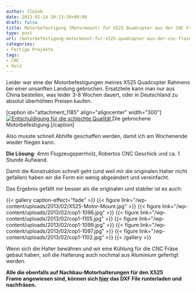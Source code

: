 ```yaml
---
author: floink
date: 2013-02-14 20:13:39+00:00
draft: false
title: Motorbefestigung (Motormount) für X525 Quadcopter aus der CNC Fräse
type: post
url: /motorbefestigung-motormount-fur-x525-quadcopter-aus-der-cnc-frase/
categories:
- Fertige Projekte
tags:
- CNC
- Holz
---
```


Leider war eine der Motorbefestigungen meines X525 Quadcopter Rahmens bei einer unsanften Landung gebrochen. Ersatzteile kann man nur aus China bestellen, was leider 3-8 Wochen dauert, oder in Deutschland zu absolut überhöhten Preisen kaufen.

[caption id="attachment_1185" align="aligncenter" width="300"][![Entschuldigung für die schlechte Qualität](/wp-content/uploads/2013/02/WP_001018-300x225.jpg)
](/wp-content/uploads/2013/02/WP_001018.jpg) Die gebrochene Motorbefestigung.[/caption]

Also musste schnell Abhilfe geschaffen werden, damit ich am Wochenende wieder fliegen kann.<!-- more -->

**Die Lösung**: 4mm Flugzeugsperrholz, Robertos CNC Geschick und ca. 1 Stunde Aufwand.

Damit die Konstruktion schnell geht (und weil mir die originalen Halter nicht gefallen) haben wir die Form ein wenig abgeändert und vereinfacht.

Das Ergebnis gefällt mir besser als die originalen und stabiler ist es auch: 


{{< gallery caption-effect="fade" >}}
  {{< figure link="/wp-content/uploads/2013/02/X525-Motor-Mount.jpg" >}}
{{< figure link="/wp-content/uploads/2013/02/cop1-1096.jpg" >}}
{{< figure link="/wp-content/uploads/2013/02/cop1-1105.jpg" >}}
{{< figure link="/wp-content/uploads/2013/02/cop1-1099.jpg" >}}
{{< figure link="/wp-content/uploads/2013/02/cop1-1097.jpg" >}}
{{< figure link="/wp-content/uploads/2013/02/cop1-1102.jpg" >}}
{{< /gallery >}}

Wenn sich die Halter bewähren und wir eine Kühlung für die CNC Fräse gebaut haben, soll die Halterung auch nochmal aus Aluminium gefertigt werden.

**Alle die ebenfalls auf Nachbau-Motorhalterungen für den X525 Frame angewiesen sind, können sich **[**hier**](/wp-content/uploads/2013/02/X525Mount-by-Eigenbaukombinat.de_.dxf)** das DXF File runterladen und nachfräsen.**


